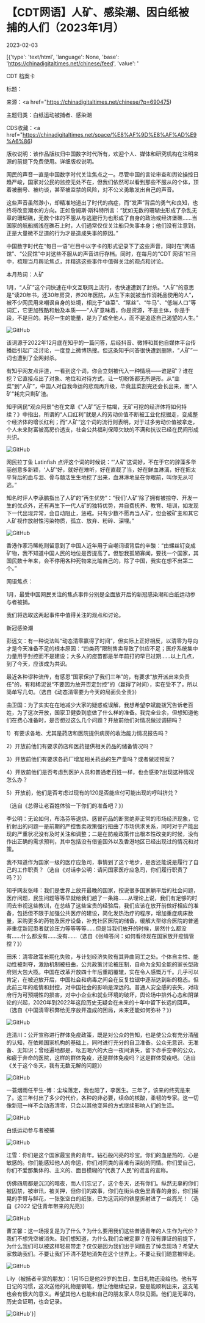 # 【CDT网语】人矿、感染潮、因白纸被捕的人们（2023年1月）

2023-02-03

[{'type': 'text/html', 'language': None, 'base': 'https://chinadigitaltimes.net/chinese/feed', 'value': '

CDT 档案卡

标题：

来源：<a href="https://chinadigitaltimes.net/chinese/?p=690475)

主题归类：白纸运动被捕者、感染潮



CDS收藏：<a href="https://chinadigitaltimes.net/space/%E8%AF%9D%E8%AF%AD%E9%A6%86)

版权说明：该作品版权归中国数字时代所有，欢迎个人、媒体和研究机构在注明来源的前提下免费使用。详细版权说明。





网民的声音一直是中国数字时代关注焦点之一。尽管中国的言论审查和舆论操控日趋严峻，国家对公民的监控无处不在，但我们依然可以看到那些不服从的个体，顶着被删号、被约谈，甚至被监禁的风险，对不公义勇敢发出自己的声音。

这些声音虽然渺小，却精准地道出了时代的病症，而“发声”背后的勇气和良知，也终将改变潮水的方向。正如詹姆斯·斯科特所言：“犹如无数的珊瑚虫形成了杂乱无章的珊瑚礁，无数个体的不服从与逃避行为也形成了自身的政治或经济堡礁……当国家的航船搁浅在礁石上时，人们通常仅仅关注船只失事本身；他们没有注意到，正是大量微不足道的行为才是造成失事的原因。”

中国数字时代在“每日一语”栏目中以字卡的形式记录下了这些声音，同时在“网语馆”、“公民馆”中对这些不服从的声音进行存档。同时，在每月的“CDT 网语”栏目中，梳理当月舆论焦点，并精选这些事件中值得关注的观点和讨论。

本月热词：人矿

1月，“人矿”这个词快速在中文互联网上流行，也快速遭到了封杀。“人矿”的意思是“读20年书，还30年房贷，养20年医院，从生下来就被当作消耗品使用的人”，被不少网民用来嘲讽自身的处境，相比于“韭菜”、“屌丝”、“牛马”、“低端人口”等词汇，它更加残酷和触及本质——“人矿意味着，你是资源，不是主体，你是手段，不是目的。耗尽一生的能量，是为了成全他人，而不是追逐自己渴望的人生。”

![GitHub](https://chinadigitaltimes.net/chinese/files/2023/01/2023.1.4.2.jpg)

该词源于2022年12月底在知乎的一篇问答，后经抖音、微博和其他自媒体平台传播后引起广泛讨论，一度登上微博热搜。但这条知乎问答很快遭到删除，“人矿”一词也遭到了全网封杀。



有知乎网友点评道，一看到这个词，你会立刻被代入一种情境——谁是矿？谁在挖？它直接点出了对象、地位和对待方式，让一切粉饰都无所遁形。从“韭菜”到“人矿”，中国人对自我命运的悲观再升级，毕竟韭菜割完还会长出来，而“人矿”耗完只剩矿渣。

知乎网民“观众阿景”也在文章《“人矿”近于枯竭，无矿可挖的经济体将如何持续？》中指出，所谓的“人口红利”就是人的劳动价值不断被工业化挖掘走，变成整个经济体的增长红利；而“人矿”这个词的流行则表明，对于过多劳动价值被拿走，个人未来财富被高房价透支，社会公共福利保障欠缺的不满和抗议已经在民间形成共识。

![GitHub](https://chinadigitaltimes.net/chinese/files/2023/01/image-1673055874803.png)

网民拉丁鱼 Latinfish 点评这个词的时候说：“‘人矿’这词好，不在于它的辞藻多华丽创意多新颖，‘人矿’好，就好在难听，好在直截了当，好在鲜血淋漓，好在把太平背后的血与泪、骨与髓活生生地挖了出来，血淋淋地呈在你眼前，叫你无从可逃。”

知名时评人李承鹏指出了人矿的“再生优势”：“我们‘人矿’除了拥有被掠夺、开发一生的优点外，还有再生下一代人矿的独特优势，并自费抚养、教育、培训，如发现下一代出现异常，会自动阻止，惩戒。只有少数不愿再当人矿，但会被矿主和其它人矿视作放射性污染物质，孤立、放弃、粉碎、深埋。”

![GitHub](https://chinadigitaltimes.net/chinese/files/2023/01/1.16%E5%89%AF%E6%9C%AC.jpg)

香港作家冯睎乾则留意到了中国人近年用于自嘲词语背后的辛酸：“由螺丝钉变成矿物，我不知道中国人民的地位是否提高了。但恕我孤陋寡闻，要找一个国家，其国民数十年来，会不停用各种死物来比喻自己的，除了中国，我实在想不出第二个。”

网语焦点：

1月，最受中国网民关注的焦点事件分别是全面放开后的新冠感染潮和白纸运动参与者被捕。

我们将选取这两起事件中值得关注的观点和讨论。

新冠感染潮

彭远文：有一种说法叫“动态清零赢得了时间”，但实际上正好相反，以清零为导向才是今天准备不足的根本原因：“四类药”限制售卖导致了供应不足；医疗系统集中力量用于封控而不是建设；大多人的疫苗都是半年前打的早已过期……以上几点，到了今天，应该成为共识。

最近各种谬种流传，有感恩“国家保护了我们三年”的，有要求“放开派出来负责任”的，有和稀泥说“不要因为放开否定封控”的（赢得了时间），实在受不了，所以简单写几句。（选自《动态清零要为今天的局面负全责》）

曲卫国：为了实实在在地减少大家的疑惑或误解，我想希望李斌能拨冗告诉老百姓，为了这次开放，国家卫健委到底做了什么样的准备。我完全业余，但想知道他们在费心准备时，是否想过这么几个问题？开放前他们对情况做过调研吗？

1）有要求各地、尤其是药店和医院提供病房的收治能力情况报告吗？

2）开放前他们有要求药店和医药提供相关药品的储备情况吗？

3）开放前他们有要求各药厂增加相关药品的生产量吗？或者做过预案？

4）开放前他们是否考虑到医护人员和普通老百姓一样，也会感染?出现这种情况怎么办？

5）开放前，他们是否考虑过现有的120是否能应付可能出现的呼叫挤兑？

（选自《总得让老百姓体验一下你们的准备吧？》）

李公明：无论如何，布洛芬等退烧、感冒药品的断货绝非正常的市场经济现象，它折射出的问题一是前期的严控售卖政策强行扭曲了市场供求关系，同时对于产能出现的严重状况没有及时关注和调整；二是在防疫政策作出根本性改变的时候，没有作出正确的需求预判，其中包括没有借鉴国外以及香港地区已经出现过的情况和对策。

我不知道作为国家一级的医疗应急司，事情到了这个地步，是否还能说是履行了自己的工作职责？（选自《对话李公明：请问国家医疗应急司，你们履行职责了吗？》）

知乎网友张峰：我们是世界上放开最晚的国家，按说很多国家躺平后的社会问题，医疗问题，民生问题等等早就给我们趟了一条路……从理论上说，我们有足够的时间去审视这些教训，在总结了这些宝贵的经验后，我们应该在放开前做好相应的准备，包括但不限于加强公共医疗的建设，简化发热治疗的程序，增加重症病床数量，采购更多的药物及医疗设备，补充社区医院的储备，缓解大型综合医院的普通非重症新冠患者就诊压力等等等等……但是当我们放开的时候，居然什么都没有……什么都没有……没有……（选自《张峰答问：如何看待现在国家放开疫情管控？》）

田禾：清零政策长期化失败，与计划经济失败有其异曲同工之处。个体自主性、能动性被剥夺，激励机制被扭曲，公共政策讨论被压制，自命为全知全能的家长型政府则大包大揽。中国在改革开放四十年后重蹈覆辙，实在令人感慨万千。几乎可以肯定，在被迫放开后，中国社会和病毒之间会在反复拉锯中逐渐达到新的稳态。但此前三年的疫情和封控，对中国社会的影响是深远的。普通人安全感的丧失，对政府行为可预期性的损害，对中小企业和就业环境的破坏，舆论场中排外心态和阴谋论的兴起，2020年到2022年这段历史无疑会在未来的十年中留下长远的回声。（选自《中国清零积弊给无序放开造成的困局，未来还能如何弥补？》）

![GitHub](https://chinadigitaltimes.net/chinese/files/2023/01/2023.1.10.jpg)

连清川：公开宣称进行群体免疫政策，既是对公众的告知，也是使公众有充分清醒的认知，在依赖国家机构的基础上，同时进行充分的自卫准备。公众无意识、无准备、无知识；曾经遍地都是，吆五喝六的大白一夜间消失，留下赤手空拳的公众，和疲于奔命的医院，这样的群体免疫，还是群体免疫吗？这是群体受疫吧。（选自《关于这个冬天，我有无数无解的问题》）

![GitHub](https://chinadigitaltimes.net/chinese/files/2023/01/1.12.jpg)

一蓑烟雨任平生-博：尘埃落定，我也阳了，李医生。三年了，该来的终究是来了。这三年付出了多少的代价，各种的非必要，续命的核酸，柔韧的专家。这一切像新冠一样不会动态清零，只会以其他变异的方式继续影响人们的生活。

![GitHub](https://chinadigitaltimes.net/chinese/files/2023/01/2023.1.11.jpg)

白纸运动参与者被捕

![GitHub](https://chinadigitaltimes.net/chinese/files/2023/01/11.jpg)

江雪：你们是这个国家最宝贵的青年。钻石般闪亮的珍宝。你们的血是热的，心是敏感的。你们能感知他人的命运，你们对同类的苦难有深刻的同情。你们爱自己，你们不爱那集体的、主义的、面目模糊的“代表了人民”的谎言的宣称。

仿佛四周都是沉沉的暗夜，而人们忘记了，这个冬天，还有你们。纵然无辜的你们被囚禁，被审讯，被关押，但你们的故事，你们在街头夜色里青春的身影，你们摇晃的手臂与鲜花，一张张空白的纸张，已为这沉闷的铁屋折射进了一丝亮光！（选自《2022 记住青年带来的光亮》）

![GitHub](https://chinadigitaltimes.net/chinese/files/2023/01/20230107_dailyquote.png)

曹芷馨：这一场报复是为了什么？为什么要用我们这些普通青年的人生作为代价？我们不想凭空被消失。我们想知道，为什么我们会被定罪？在没有罪证的前提下，为什么我们可以被这样轻易带走？仅仅是因为我们出于同情去了悼念现场？希望大家救助我们。不要让我们不清不楚地消失在这个世界上。不要让我们随意被带走。

![GitHub](https://chinadigitaltimes.net/chinese/files/2023/01/image-1674282680343.png)

Lily（被捕者辛赏的朋友）：1月15日是他29岁的生日，生日礼物还没给他。他有写日记的习惯，这次送他的礼物是钢笔，想让他继续记录，要是能顺利出来，这支笔也会有很大的意义。希望其他人也能和自己的朋友家人尽快见面。他们是无辜的，历史会证明，也会记录。

![GitHub](https://chinadigitaltimes.net/chinese/files/2023/01/dailyquote_20230121.png)'}]